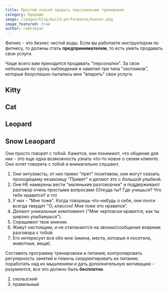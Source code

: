 ```yaml
---
title: Простой способ продать персональные тренировки
category: Продажи
image: /images/blog/build-performance/banner.png
image_featured: true
author: rakhimyan
---
```


Фитнес - это бизнес чистой воды. Если вы работаете инструктором по фитнесу, то должны стать __предпринимателем__, то есть уметь продавать свои услуги. 

Чаще всего вам приходится продавать "персоналки". За свои небольшие по сроку наблюдения я заметил три типа "охотников", которые безуспешно пытались мне "впарить" свои услуги. 

## Kitty



## Cat

## Leopard

## Snow Leaopard

Они просто говорят с тобой. Кажется, они понимают, что общение для них - это еще одна возможность узнать что-то новое о своем клиенте. Они хотят говорить с тобой и внимательно слушают.
1) Они энтузиасты, от них прямо "прет" позитивом, они могут сказать проходящему незакомцу "Привет" и делают это с большой улыбкой.
2) Они НЕ намерены вести "маленькие разговорчки" и поддерживают разговор очень простыми вопросами (Откуда ты? Где учишься? Что тебе нравится? и тп)
3) У них - "Мне тоже". Когда говоришь что-нибудь о себе, они почти всегда твердят "О, классно! Мне тоже это нравится".
4) Делают уникальные комплимент ("Мне чертовски нравится, как ты широко улыбаешься").
5) Спрашивют твое мнение.
6) Живут настоящим, и не отвлекаются на звонки/сообщения вовремя разговора с тобой.
7) Его интересует все обо мне (имена, места, которые я посетила, животные, вещи). 



Составить программу тренировоки и питания; контролировать регулярность занятий и помочь скорректировать их питание;
поработать над их мышлением и дать дополнительную мотивацию - разумеется, все это должно быть __бесплатно__.

2) скользский
2) правильный
